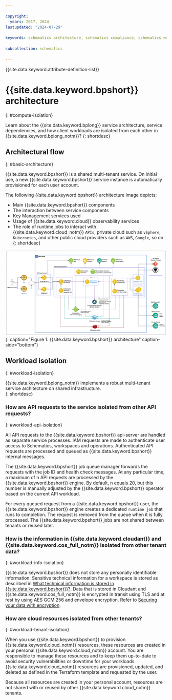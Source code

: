```yaml
---

copyright:
  years: 2017, 2024
lastupdated: "2024-07-29"

keywords: schematics architecture, schematics compliance, schematics workload isolation, schematics dependencies

subcollection: schematics

---
```


{{site.data.keyword.attribute-definition-list}}

# {{site.data.keyword.bpshort}} architecture
{: #compute-isolation}

Learn about the {{site.data.keyword.bplong}} service architecture, service dependencies, and how client workloads are isolated from each other in {{site.data.keyword.bplong_notm}}?
{: shortdesc}

## Architectural flow
{: #basic-architecture}

{{site.data.keyword.bpshort}} is a shared multi-tenant service. On initial use, a new {{site.data.keyword.bpshort}} service instance is automatically provisioned for each user account.

The following {{site.data.keyword.bpshort}} architecture image depicts: 

- Main {{site.data.keyword.bpshort}} components
- The interaction between service components
- Key Management services used
- Usage of {{site.data.keyword.cloud}} observability services
- The role of runtime jobs to interact with {{site.data.keyword.cloud_notm}} `APIs`, private cloud such as `vSphere`, `Kubernetes`, and other public cloud providers such as `AWS`, `Google`, so on
{: shortdesc}

![{{site.data.keyword.bpshort}} architecture](images/schematics-enduser-architecture.png){: caption="Figure 1. {{site.data.keyword.bpshort}} architecture" caption-side="bottom"}

## Workload isolation
{: #workload-isolation}

{{site.data.keyword.bplong_notm}} implements a robust multi-tenant service architecture on shared infrastructure.  
{: shortdesc}

### How are API requests to the service isolated from other API requests?
{: #workload-api-isolation}

All API requests to the {{site.data.keyword.bpshort}} api-server are handled as separate service processes. IAM requests are made to authenticate user access to Schematics, workspaces and operations. Authenticated API requests are processed and queued as {{site.data.keyword.bpshort}} internal messages. 

The {{site.data.keyword.bpshort}} job queue manager forwards the requests with the job ID and health check messages. At any particular time, a maximum of n API requests are processed by the {{site.data.keyword.bpshort}} engine. By default, n equals 20, but this number is manually adjusted by the {{site.data.keyword.bpshort}} operator based on the current API workload. 

For every queued request from a {{site.data.keyword.bpshort}} user, the {{site.data.keyword.bpshort}} engine creates a dedicated `runtime job` that runs to completion.  The request is removed from the queue when it is fully processed. The {{site.data.keyword.bpshort}} jobs are not shared between tenants or reused later.

### How is the information in {{site.data.keyword.cloudant}} and {{site.data.keyword.cos_full_notm}} isolated from other tenant data?
{: #workload-info-isolation}

{{site.data.keyword.bpshort}} does not store any personally identifiable information. Sensitive technical information for a workspace is stored as described in [What technical information is stored in {{site.data.keyword.bpshort}}?](/docs/schematics?topic=schematics-secure-data#ti-data). Data that is stored in Cloudant and {{site.data.keyword.cos_full_notm}} is encrypted in transit using TLS and at rest by using AES GCM 256 and envelope encryption. Refer to [Securing your data with encryption](/docs/schematics?topic=schematics-secure-data).

### How are cloud resources isolated from other tenants? 
{: #workload-tenant-isolation}

When you use {{site.data.keyword.bpshort}} to provision {{site.data.keyword.cloud_notm}} resources, these resources are created in your personal {{site.data.keyword.cloud_notm}} account. You are responsible to manage these resources and to keep them up-to-date to avoid security vulnerabilities or downtime for your workloads. {{site.data.keyword.cloud_notm}} resources are provisioned, updated, and deleted as defined in the Terraform template and requested by the user. 

Because all resources are created in your personal account, resources are not shared with or reused by other {{site.data.keyword.cloud_notm}} tenants.

